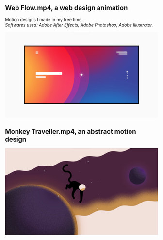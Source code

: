 <h2>Web Flow.mp4, a web design animation</h2>

Motion designs I made in my free time. <br/>
<i>Softwares used: Adobe After Effects, Adobe Photoshop, Adobe Illustrator.</i>

![alt text](https://github.com/Fjerdingstad/portfolio/blob/main/Audiovisual%20%26%20Design/motion%20design/img-webflow.png?raw=true) <br/>

<h2>Monkey Traveller.mp4, an abstract motion design</h2>

![alt text](https://github.com/Fjerdingstad/portfolio/blob/main/Audiovisual%20%26%20Design/motion%20design/img-monkeytraveller.png?raw=true) <br/>

